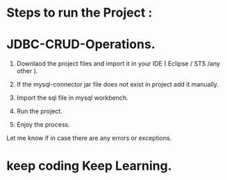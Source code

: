 # Steps to run the Project :
# JDBC-CRUD-Operations.

1. Downlaod the project files and import it in your IDE ( Eclipse / STS /any other ).

2. If the mysql-connector jar file does not exist in project add it manually.

3. Import the sql file in mysql workbench.

4. Run the project.

5. Enjoy the process.

Let me know if in case there are any errors or exceptions.

# keep coding Keep Learning.
